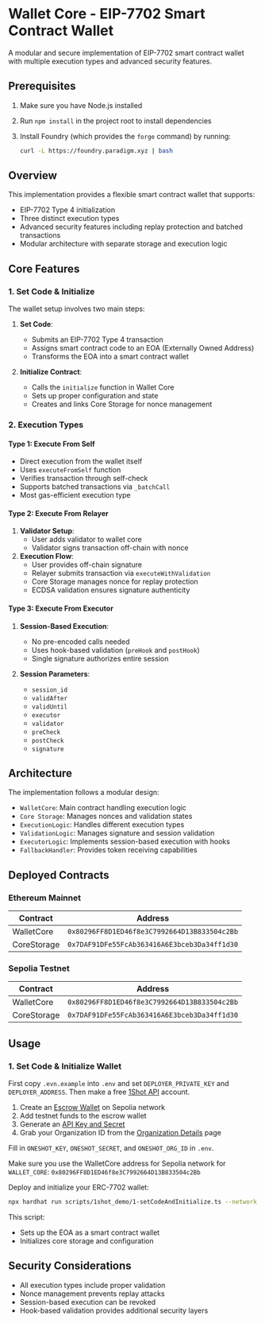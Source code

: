# Wallet Core - EIP-7702 Smart Contract Wallet

A modular and secure implementation of EIP-7702 smart contract wallet with multiple execution types and advanced security features.

## Prerequisites

1. Make sure you have Node.js installed
2. Run `npm install` in the project root to install dependencies
3. Install Foundry (which provides the `forge` command) by running:

   ```bash
   curl -L https://foundry.paradigm.xyz | bash
   ```

## Overview

This implementation provides a flexible smart contract wallet that supports:

- EIP-7702 Type 4 initialization
- Three distinct execution types
- Advanced security features including replay protection and batched transactions
- Modular architecture with separate storage and execution logic

## Core Features

### 1. Set Code & Initialize

The wallet setup involves two main steps:

1. **Set Code**:

   - Submits an EIP-7702 Type 4 transaction
   - Assigns smart contract code to an EOA (Externally Owned Address)
   - Transforms the EOA into a smart contract wallet

2. **Initialize Contract**:
   - Calls the `initialize` function in Wallet Core
   - Sets up proper configuration and state
   - Creates and links Core Storage for nonce management

### 2. Execution Types

#### Type 1: Execute From Self

- Direct execution from the wallet itself
- Uses `executeFromSelf` function
- Verifies transaction through self-check
- Supports batched transactions via `_batchCall`
- Most gas-efficient execution type

#### Type 2: Execute From Relayer

1. **Validator Setup**:
   - User adds validator to wallet core
   - Validator signs transaction off-chain with nonce
2. **Execution Flow**:
   - User provides off-chain signature
   - Relayer submits transaction via `executeWithValidation`
   - Core Storage manages nonce for replay protection
   - ECDSA validation ensures signature authenticity

#### Type 3: Execute From Executor

1. **Session-Based Execution**:

   - No pre-encoded calls needed
   - Uses hook-based validation (`preHook` and `postHook`)
   - Single signature authorizes entire session

2. **Session Parameters**:
   - `session_id`
   - `validAfter`
   - `validUntil`
   - `executor`
   - `validator`
   - `preCheck`
   - `postCheck`
   - `signature`

## Architecture

The implementation follows a modular design:

- `WalletCore`: Main contract handling execution logic
- `Core Storage`: Manages nonces and validation states
- `ExecutionLogic`: Handles different execution types
- `ValidationLogic`: Manages signature and session validation
- `ExecutorLogic`: Implements session-based execution with hooks
- `FallbackHandler`: Provides token receiving capabilities

## Deployed Contracts

### Ethereum Mainnet

| Contract    | Address                                      |
| ----------- | -------------------------------------------- |
| WalletCore  | `0x80296FF8D1ED46f8e3C7992664D13B833504c2Bb` |
| CoreStorage | `0x7DAF91DFe55FcAb363416A6E3bceb3Da34ff1d30` |

### Sepolia Testnet

| Contract    | Address                                      |
| ----------- | -------------------------------------------- |
| WalletCore  | `0x80296FF8D1ED46f8e3C7992664D13B833504c2Bb` |
| CoreStorage | `0x7DAF91DFe55FcAb363416A6E3bceb3Da34ff1d30` |

## Usage

### 1. Set Code & Initialize Wallet

First copy `.evn.example` into `.env` and set `DEPLOYER_PRIVATE_KEY` and `DEPLOYER_ADDRESS`. Then make a free [1Shot API](https://1shotapi.com) account.
1. Create an [Escrow Wallet](https://app.1shotapi.com/escrow-wallets) on Sepolia network
2. Add testnet funds to the escrow wallet
3. Generate an [API Key and Secret](https://app.1shotapi.com/api-keys)
4. Grab your Organization ID from the [Organization Details](https://app.1shotapi.com/organizations) page

Fill in `ONESHOT_KEY`, `ONESHOT_SECRET`, and `ONESHOT_ORG_ID` in `.env`.

Make sure you use the WalletCore address for Sepolia network for `WALLET_CORE`: `0x80296FF8D1ED46f8e3C7992664D13B833504c2Bb`

Deploy and initialize your ERC-7702 wallet:

```bash
npx hardhat run scripts/1shot_demo/1-setCodeAndInitialize.ts --network sepolia
```

This script:

- Sets up the EOA as a smart contract wallet
- Initializes core storage and configuration

## Security Considerations

- All execution types include proper validation
- Nonce management prevents replay attacks
- Session-based execution can be revoked
- Hook-based validation provides additional security layers
